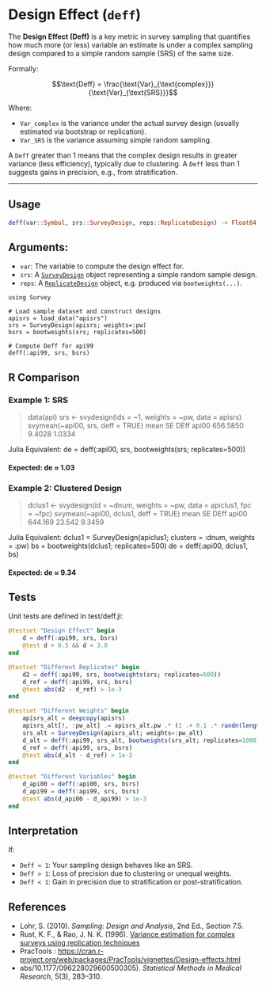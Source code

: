 # Design Effect (`deff`)

The **Design Effect (Deff)** is a key metric in survey sampling that quantifies how much more (or less) variable an estimate is under a complex sampling design compared to a simple random sample (SRS) of the same size.

Formally:

```math
\text{Deff} = \frac{\text{Var}_{\text{complex}}}{\text{Var}_{\text{SRS}}}
````

Where:

* `Var_complex` is the variance under the actual survey design (usually estimated via bootstrap or replication).
* `Var_SRS` is the variance assuming simple random sampling.

A `Deff` greater than 1 means that the complex design results in greater variance (less efficiency), typically due to clustering. A `Deff` less than 1 suggests gains in precision, e.g., from stratification.

---

## Usage

```julia
deff(var::Symbol, srs::SurveyDesign, reps::ReplicateDesign) -> Float64
```

## Arguments:

* `var`: The variable to compute the design effect for.
* `srs`: A [`SurveyDesign`](@ref) object representing a simple random sample design.
* `reps`: A [`ReplicateDesign`](@ref) object, e.g. produced via `bootweights(...)`.

```@example
using Survey

# Load sample dataset and construct designs
apisrs = load_data("apisrs")
srs = SurveyDesign(apisrs; weights=:pw)
bsrs = bootweights(srs; replicates=500)

# Compute Deff for api99
deff(:api99, srs, bsrs)
```

## R Comparison

### Example 1: SRS

> data(api)
> srs <- svydesign(ids = ~1, weights = ~pw, data = apisrs)
> svymean(~api00, srs, deff = TRUE)
          mean       SE   DEff
api00 656.5850   9.4028 1.0334

Julia Equivalent:
de = deff(:api00, srs, bootweights(srs; replicates=500))
#### Expected: de ≈ 1.03

### Example 2: Clustered Design

> dclus1 <- svydesign(id = ~dnum, weights = ~pw, data = apiclus1, fpc = ~fpc)
> svymean(~api00, dclus1, deff = TRUE)
         mean      SE   DEff
api00 644.169  23.542 9.3459

Julia Equivalent:
dclus1 = SurveyDesign(apiclus1; clusters = :dnum, weights = :pw)
bs = bootweights(dclus1; replicates=500)
de = deff(:api00, dclus1, bs)
#### Expected: de ≈ 9.34

## Tests

Unit tests are defined in test/deff.jl:
```julia
@testset "Design Effect" begin
    d = deff(:api99, srs, bsrs)
    @test d > 0.5 && d < 3.0
end

@testset "Different Replicates" begin
    d2 = deff(:api99, srs, bootweights(srs; replicates=500))
    d_ref = deff(:api99, srs, bsrs)
    @test abs(d2 - d_ref) > 1e-3
end

@testset "Different Weights" begin
    apisrs_alt = deepcopy(apisrs)
    apisrs_alt[!, :pw_alt] .= apisrs_alt.pw .* (1 .+ 0.1 .* randn(length(apisrs_alt.pw)))
    srs_alt = SurveyDesign(apisrs_alt; weights=:pw_alt)
    d_alt = deff(:api99, srs_alt, bootweights(srs_alt; replicates=1000))
    d_ref = deff(:api99, srs, bsrs)
    @test abs(d_alt - d_ref) > 1e-3
end

@testset "Different Variables" begin
    d_api00 = deff(:api00, srs, bsrs)
    d_api99 = deff(:api99, srs, bsrs)
    @test abs(d_api00 - d_api99) > 1e-3
end
```

## Interpretation

If:

* `Deff ≈ 1`: Your sampling design behaves like an SRS.
* `Deff > 1`: Loss of precision due to clustering or unequal weights.
* `Deff < 1`: Gain in precision due to stratification or post-stratification.

## References

* Lohr, S. (2010). *Sampling: Design and Analysis*, 2nd Ed., Section 7.5.
* Rust, K. F., & Rao, J. N. K. (1996). [Variance estimation for complex surveys using replication techniques](https://journals.sagepub.com/doi/)
* PracTools : https://cran.r-project.org/web/packages/PracTools/vignettes/Design-effects.html
* abs/10.1177/096228029600500305). *Statistical Methods in Medical Research*, 5(3), 283–310.
